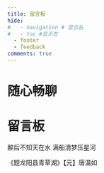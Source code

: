```yaml
---
title: 留言板
hide:
#   - navigation # 显示右
#   - toc #显示左
  - footer
  - feedback
comments: true
---
```

# 随心畅聊  
<div class="poem-wrap">
  <div class="poem-border poem-left"></div>
  <div class="poem-border poem-right"></div>
    <h1>留言板</h1>
    <p id="poem">醉后不知天在水 满船清梦压星河</p>
    <p id="info"> 《题龙阳县青草湖》【元】唐温如</p>
  </div>



